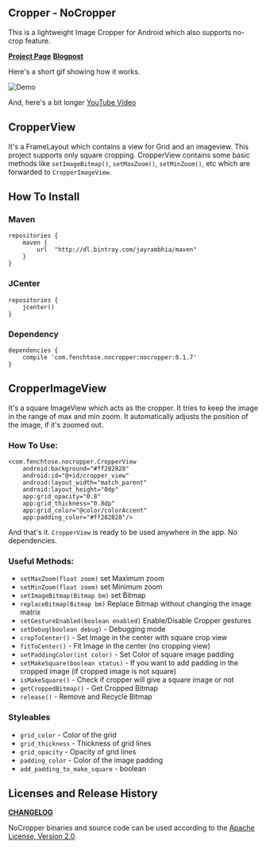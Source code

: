 ## Cropper - NoCropper

This is a lightweight Image Cropper for Android which also supports no-crop feature.

**[Project Page](http://www.jayrambhia.com/project/nocropper-library)**
**[Blogpost](http://www.jayrambhia.com/blog/instagram-cropper)**

Here's a short gif showing how it works.

![Demo](https://raw.githubusercontent.com/jayrambhia/CropperNoCropper/master/art/demo1.gif)

And, here's a bit longer [YouTube Video](https://youtu.be/OoYSt2vtdNs)

## CropperView

It's a FrameLayout which contains a view for Grid and an imageview. This project supports only square cropping.
CropperView contains some basic methods like `setImageBitmap()`, `setMaxZoom()`, `setMinZoom()`, etc which are
forwarded to `CropperImageView`.

## How To Install

### Maven

    repositories {
        maven {
            url  "http://dl.bintray.com/jayrambhia/maven"
        }
    }

### JCenter

    repositories {
        jcenter()
    }

### Dependency

    dependencies {
        compile 'com.fenchtose.nocropper:nocropper:0.1.7'
    }

## CropperImageView

It's a square ImageView which acts as the cropper. It tries to keep the image in the range of max and min zoom.
It automatically adjusts the position of the image, if it's zoomed out.

### How To Use:

    <com.fenchtose.nocropper.CropperView
        android:background="#ff282828"
        android:id="@+id/cropper_view"
        android:layout_width="match_parent"
        android:layout_height="0dp"
        app:grid_opacity="0.8"
        app:grid_thickness="0.8dp"
        app:grid_color="@color/colorAccent"
        app:padding_color="#ff282828"/>
 
And that's it. `CropperView` is ready to be used anywhere in the app. No dependencies.        


### Useful Methods:

 - `setMaxZoom(float zoom)` set Maximum zoom
 - `setMinZoom(float zoom)` set Minimum zoom
 - `setImageBitmap(Bitmap bm)` set Bitmap
 - `replaceBitmap(Bitmap bm)` Replace Bitmap without changing the image matrix
 - `setGestureEnabled(boolean enabled)` Enable/Disable Cropper gestures
 - `setDebug(boolean debug)` - Debugging mode
 - `cropToCenter()` - Set Image in the center with square crop view
 - `fitToCenter()` - Fit Image in the center (no cropping view)
 - `setPaddingColor(int color)` - Set Color of square image padding
 - `setMakeSquare(boolean status)` - If you want to add padding in the cropped image (if cropped image is not square)
 - `isMakeSquare()` - Check if cropper will give a square image or not 
 - `getCroppedBitmap()` - Get Cropped Bitmap
 - `release()` - Remove and Recycle Bitmap


### Styleables

 - `grid_color` - Color of the grid
 - `grid_thickness` - Thickness of grid lines
 - `grid_opacity` - Opacity of grid lines
 - `padding_color` - Color of the image padding
 - `add_padding_to_make_square` - boolean

## Licenses and Release History

**[CHANGELOG](https://github.com/jayrambhia/CropperNoCropper/blob/master/Changelog.md)**

NoCropper binaries and source code can be used according to the [Apache License, Version 2.0](https://github.com/jayrambhia/CropperNoCropper/blob/master/License).

